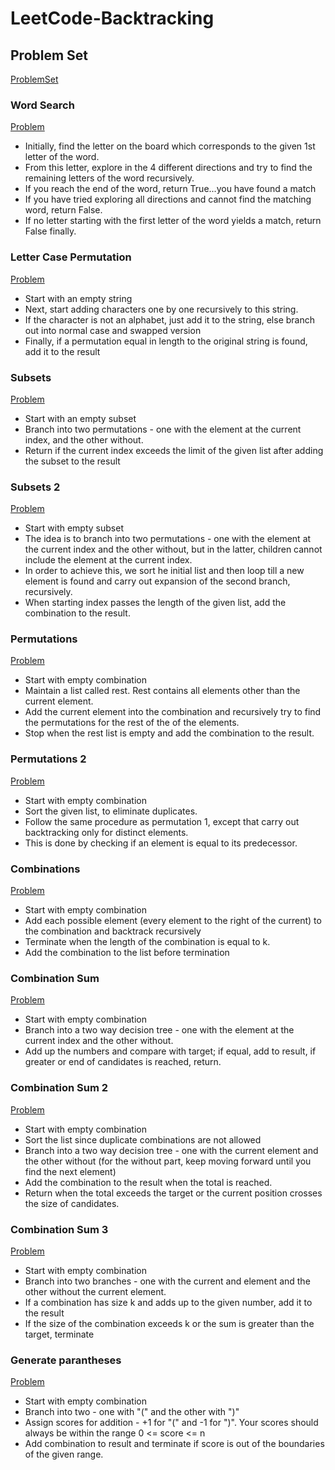 # LeetCode-Backtracking

## Problem Set

[ProblemSet](https://seanprashad.com/leetcode-patterns/)

### Word Search 
[Problem](https://leetcode.com/problems/word-search/)
* Initially, find the letter on the board which corresponds to the given 1st letter of the word.
* From this letter, explore in the 4 different directions and try to find the remaining letters of the word recursively.
* If you reach the end of the word, return True...you have found a match
* If you have tried exploring all directions and cannot find the matching word, return False.
* If no letter starting with the first letter of the word yields a match, return False finally.

### Letter Case Permutation
[Problem](https://leetcode.com/problems/letter-case-permutation/)
* Start with an empty string
* Next, start adding characters one by one recursively to this string.
* If the character is not an alphabet, just add it to the string, else branch out into normal case and swapped version
* Finally, if a permutation equal in length to the original string is found, add it to the result

### Subsets
[Problem](https://leetcode.com/problems/subsets/)
* Start with an empty subset
* Branch into two permutations - one with the element at the current index, and the other without.
* Return if the current index exceeds the limit of the given list after adding the subset to the result

### Subsets 2
[Problem](https://leetcode.com/problems/subsets-ii/)
* Start with empty subset
* The idea is to branch into two permutations - one with the element at the current index and the other without, but in the latter, children cannot include the element at the current index.
* In order to achieve this, we sort he initial list and then loop till a new element is found and carry out expansion of the second branch, recursively.
* When starting index passes the length of the given list, add the combination to the result.

### Permutations
[Problem](https://leetcode.com/problems/permutations/)
* Start with empty combination
* Maintain a list called rest. Rest contains all elements other than the current element.
* Add the current element into the combination and recursively try to find the permutations for the rest of the of the elements.
* Stop when the rest list is empty and add the combination to the result.

### Permutations 2
[Problem](https://leetcode.com/problems/permutations-ii/)
* Start with empty combination
* Sort the given list, to eliminate duplicates.
* Follow the same procedure as permutation 1, except that carry out backtracking only for distinct elements.
* This is done by checking if an element is equal to its predecessor.

### Combinations
[Problem](https://leetcode.com/problems/combinations/)
* Start with empty combination
* Add each possible element (every element to the right of the current) to the combination and backtrack recursively
* Terminate when the length of the combination is equal to k.
* Add the combination to the list before termination

### Combination Sum
[Problem](https://leetcode.com/problems/combination-sum/)
* Start with empty combination
* Branch into a two way decision tree - one with the element at the current index and the other without.
* Add up the numbers and compare with target; if equal, add to result, if greater or end of candidates is reached, return.

### Combination Sum 2
[Problem](https://leetcode.com/problems/combination-sum-ii/)
* Start with empty combination
* Sort the list since duplicate combinations are not allowed
* Branch into a two way decision tree - one with the current element and the other without (for the without part, keep moving forward until you find the next element)
* Add the combination to the result when the total is reached.
* Return when the total exceeds the target or the current position crosses the size of candidates.

### Combination Sum 3
[Problem](https://leetcode.com/problems/combination-sum-iii/)
* Start with empty combination
* Branch into two branches - one with the current and element and the other without the current element.
* If a combination has size k and adds up to the given number, add it to the result
* If the size of the combination exceeds k or the sum is greater than the target, terminate

### Generate parantheses 
[Problem](https://leetcode.com/problems/generate-parentheses/)
* Start with empty combination
* Branch into two - one with "(" and the other with ")"
* Assign scores for addition - +1 for "(" and -1 for ")". Your scores should always be within the range 0 <= score <= n
* Add combination to result and terminate if score is out of the boundaries of the given range.



